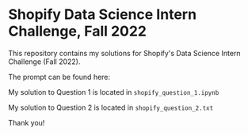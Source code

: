 # Shopify Data Science Intern Challenge, Fall 2022

This repository contains my solutions for Shopify's Data Science Intern Challenge (Fall 2022). 

The prompt can be found here:

My solution to Question 1 is located in ```shopify_question_1.ipynb```

My solution to Question 2 is located in ```shopify_question_2.txt```

Thank you!
